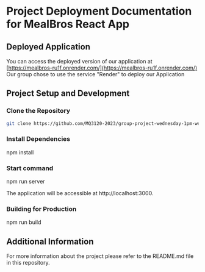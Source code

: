 # Project Deployment Documentation for MealBros React App

## Deployed Application
You can access the deployed version of our application at [https://mealbros-ru1f.onrender.com/](https://mealbros-ru1f.onrender.com/)
Our group chose to use the service "Render" to deploy our Application


## Project Setup and Development

### Clone the Repository
```bash
git clone https://github.com/MQ3120-2023/group-project-wednesday-1pm-web-undevelopers
```

### Install Dependencies
npm install

### Start command
npm run server

The application will be accessible at http://localhost:3000.

### Building for Production
npm run build


## Additional Information
For more information about the project please refer to the README.md file in this repository.